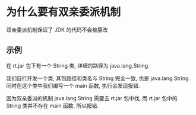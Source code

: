 # 为什么要有双亲委派机制

双亲委派机制保证了 JDK 的代码不会被篡改

## 示例

在 rt.jar 包下有一个 String 类, 详细的路径为 java.lang.String.

我们自行开发一个类, 其包路径和类名与 String 完全一致, 也是 java.lang.String.
同时在这个类中我们编写一个 main 函数, 执行会发现报错.

因为双亲委派的机制 java.lang.String 需要去 rt.jar 包中找, 而 rt.jar 包中的 String 类并不存在 main 函数, 所以报错.
